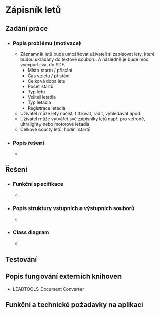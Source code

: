 # Zápisník letů

## Zadání práce

 - ### **Popis problému (motivace)**
   - Záznamník letů bude umožňovat uživateli si zapisovat lety, které budou ukládány do textové souboru. A následně je bude moc vyexportovat do PDF. 
     - Místo startu / přistání
     - Čas vzletu / přistání
     - Celková doba letu
     - Počet startů
     - Typ letu
     - Velitel letadla
     - Typ letadla
     - Registrace letadla
   - Uživatel může lety načíst, filtrovat, řadit, vyhledávat apod.
   - Uživatel může vytvářet své zápisníky letů např. pro vetroně, ultralighty nebo motorové letadla.
   - Celkové součty letů, hodin, startů
 - ### **Popis řešení**
   - 
## Řešení

 - ### **Funkční specifikace**
    - 
 - ### **Popis struktury vstupních a výstupních souborů**
   - 
 - ### **Class diagram**
   - 

## Testování

## Popis fungování externích knihoven
- LEADTOOLS Document Converter

## Funkční a technické požadavky na aplikaci

